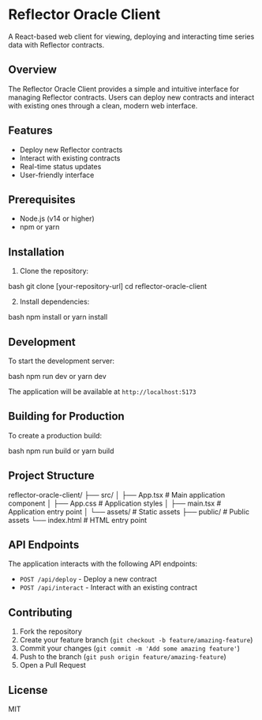 # Reflector Oracle Client

A React-based web client for viewing, deploying and interacting time series data with Reflector contracts.

## Overview

The Reflector Oracle Client provides a simple and intuitive interface for managing Reflector contracts. Users can deploy new contracts and interact with existing ones through a clean, modern web interface.

## Features

- Deploy new Reflector contracts
- Interact with existing contracts
- Real-time status updates
- User-friendly interface

## Prerequisites

- Node.js (v14 or higher)
- npm or yarn

## Installation

1. Clone the repository:

bash
git clone [your-repository-url]
cd reflector-oracle-client


2. Install dependencies:

bash
npm install
or
yarn install


## Development

To start the development server:

bash
npm run dev
or
yarn dev


The application will be available at `http://localhost:5173`

## Building for Production

To create a production build:

bash
npm run build
or
yarn build


## Project Structure

reflector-oracle-client/
├── src/
│ ├── App.tsx # Main application component
│ ├── App.css # Application styles
│ ├── main.tsx # Application entry point
│ └── assets/ # Static assets
├── public/ # Public assets
└── index.html # HTML entry point


## API Endpoints

The application interacts with the following API endpoints:

- `POST /api/deploy` - Deploy a new contract
- `POST /api/interact` - Interact with an existing contract

## Contributing

1. Fork the repository
2. Create your feature branch (`git checkout -b feature/amazing-feature`)
3. Commit your changes (`git commit -m 'Add some amazing feature'`)
4. Push to the branch (`git push origin feature/amazing-feature`)
5. Open a Pull Request

## License
MIT



